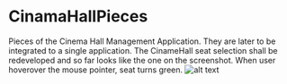 # CinamaHallPieces
Pieces of the Cinema Hall Management Application. They are later to be integrated to a single application.
The CinameHall seat selection shall be redeveloped and so far looks like the one on the screenshot. When user hoverover the mouse
pointer, seat turns green.
![alt text](img.png)
